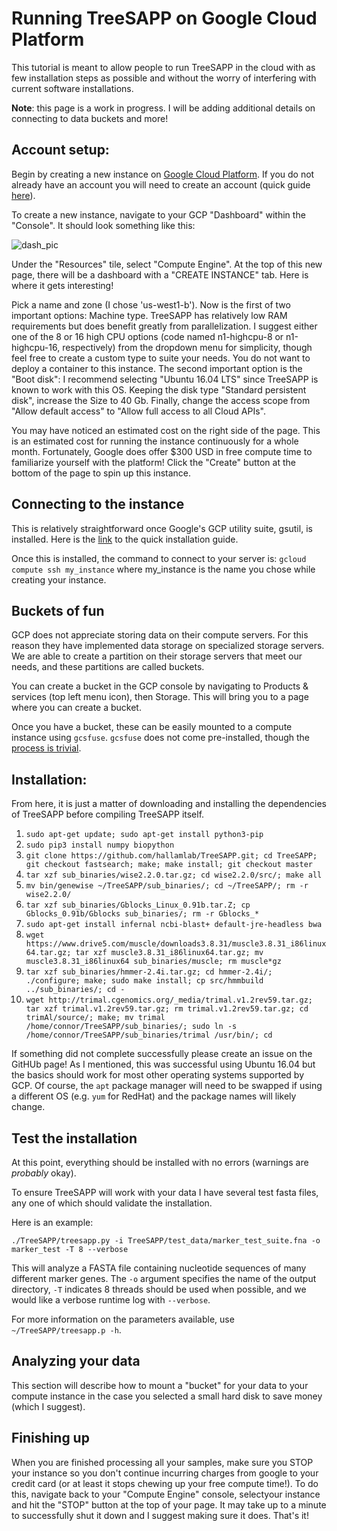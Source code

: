 # Running TreeSAPP on Google Cloud Platform

This tutorial is meant to allow people to run TreeSAPP in the cloud with as few installation steps as possible
and without the worry of interfering with current software installations.

__Note__: this page is a work in progress.
I will be adding additional details on connecting to data buckets and more!

## Account setup:

Begin by creating a new instance on [Google Cloud Platform](https://cloud.google.com/).
If you do not already have an account you will need to create an account (quick guide [here]()).

To create a new instance, navigate to your GCP "Dashboard" within the "Console".
It should look something like this:

![dash_pic](/home/connor/Pictures/MICB425_treesapp/dashboard.png "Caption")

Under the "Resources" tile, select "Compute Engine".
At the top of this new page, there will be a dashboard with a "CREATE INSTANCE" tab. Here is where it gets interesting!

Pick a name and zone (I chose 'us-west1-b'). Now is the first of two important options: Machine type.
TreeSAPP has relatively low RAM requirements but does benefit greatly from parallelization.
I suggest either one of the 8 or 16 high CPU options (code named n1-highcpu-8 or n1-highcpu-16, respectively)
from the dropdown menu for simplicity, though feel free to create a custom type to suite your needs.
You do not want to deploy a container to this instance. The second important option is the "Boot disk":
I recommend selecting "Ubuntu 16.04 LTS" since TreeSAPP is known to work with this OS.
Keeping the disk type "Standard persistent disk", increase the Size to 40 Gb.
Finally, change the access scope from "Allow default access" to "Allow full access to all Cloud APIs".

You may have noticed an estimated cost on the right side of the page.
This is an estimated cost for running the instance continuously for a whole month.
Fortunately, Google does offer $300 USD in free compute time to familiarize yourself with the platform!
Click the "Create" button at the bottom of the page to spin up this instance.

## Connecting to the instance

This is relatively straightforward once Google's GCP utility suite, gsutil, is installed.
Here is the [link](https://cloud.google.com/storage/docs/gsutil_install) to the quick installation guide.

Once this is installed, the command to connect to your server is:
`gcloud compute ssh my_instance` where my_instance is the name you chose while creating your instance.

## Buckets of fun

GCP does not appreciate storing data on their compute servers. For this reason
they have implemented data storage on specialized storage servers.
We are able to create a partition on their storage servers that meet our needs,
and these partitions are called buckets.

You can create a bucket in the GCP console by navigating to Products & services (top left menu icon),
then Storage. This will bring you to a page where you can create a bucket.

Once you have a bucket, these can be easily mounted to a compute instance using `gcsfuse`.
`gcsfuse` does not come pre-installed,
though the [process is trivial](https://github.com/GoogleCloudPlatform/gcsfuse/blob/master/docs/installing.md).

## Installation:

From here, it is just a matter of downloading and installing the dependencies of TreeSAPP
before compiling TreeSAPP itself.

1. `sudo apt-get update; sudo apt-get install python3-pip`
2. `sudo pip3 install numpy biopython`
3. `git clone https://github.com/hallamlab/TreeSAPP.git; cd TreeSAPP;
 git checkout fastsearch; make; make install; git checkout master`
4. `tar xzf sub_binaries/wise2.2.0.tar.gz; cd wise2.2.0/src/; make all`
5. `mv bin/genewise ~/TreeSAPP/sub_binaries/; cd ~/TreeSAPP/; rm -r wise2.2.0/`
6. `tar xzf sub_binaries/Gblocks_Linux_0.91b.tar.Z;
cp Gblocks_0.91b/Gblocks sub_binaries/; rm -r Gblocks_*`
7. `sudo apt-get install infernal ncbi-blast+ default-jre-headless bwa`
8. `wget https://www.drive5.com/muscle/downloads3.8.31/muscle3.8.31_i86linux64.tar.gz;
tar xzf muscle3.8.31_i86linux64.tar.gz;
mv muscle3.8.31_i86linux64 sub_binaries/muscle; rm muscle*gz`
9. `tar xzf sub_binaries/hmmer-2.4i.tar.gz; cd hmmer-2.4i/; ./configure; make; sudo make install; cp src/hmmbuild ../sub_binaries/; cd -`
10. `wget http://trimal.cgenomics.org/_media/trimal.v1.2rev59.tar.gz;
tar xzf trimal.v1.2rev59.tar.gz; rm trimal.v1.2rev59.tar.gz;
cd trimAl/source/; make; mv trimal /home/connor/TreeSAPP/sub_binaries/;
sudo ln -s /home/connor/TreeSAPP/sub_binaries/trimal /usr/bin/; cd`

If something did not complete successfully please create an issue on the GitHUb page!
As I mentioned, this was successful using Ubuntu 16.04 but the basics should work for most other operating systems supported by GCP.
Of course, the `apt` package manager will need to be swapped if using a different OS (e.g. `yum` for RedHat) and the package names will
likely change.

## Test the installation

At this point, everything should be installed with no errors (warnings are *probably* okay).

To ensure TreeSAPP will work with your data I have several test fasta files, any one of which should validate the installation.

Here is an example:

`./TreeSAPP/treesapp.py -i TreeSAPP/test_data/marker_test_suite.fna -o marker_test -T 8 --verbose`

This will analyze a FASTA file containing nucleotide sequences of many different marker genes.
The `-o` argument specifies the name of the output directory, `-T` indicates 8 threads should be used when possible,
and we would like a verbose runtime log with `--verbose`.

For more information on the parameters available, use `~/TreeSAPP/treesapp.p -h`.

## Analyzing your data

This section will describe how to mount a "bucket" for your data to your compute instance in the case you selected
a small hard disk to save money (which I suggest).


## Finishing up

When you are finished processing all your samples, make sure you STOP your instance
so you don't continue incurring charges from google to your credit card
(or at least it stops chewing up your free compute time!). To do this, navigate back to your "Compute Engine" console,
selectyour instance and hit the "STOP" button at the top of your page.
 It may take up to a minute to successfully shut it down and I suggest making sure it does.
That's it!